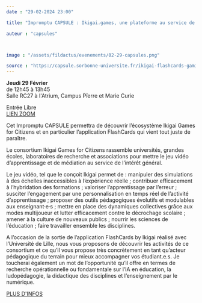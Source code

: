 ```yaml
---
date : "29-02-2024 23:00"

title: "Impromptu CAPSULE : Ikigai.games, une plateforme au service de nos étudiant·e·s"

auteur : "capsules"



image : "/assets/fildactus/evenements/02-29-capsules.png"

source : "https://capsule.sorbonne-universite.fr/ikigai-flashcards-gamification/"
---
```


__Jeudi 29 Février__  
de 12h45 à 13h45  
Salle RC27 à l'Atrium, Campus Pïerre et Marie Curie

Entrée Libre  
[LIEN ZOOM](https://zoom.us/j/93125986339?pwd=MGErMzBIT2x4amxKUXZTY05TeXMrUT09)

Cet Impromptu CAPSULE permettra de découvrir l’écosystème Ikigai Games for Citizens et en particulier l’application FlashCards qui vient tout juste de paraître.

Le consortium Ikigai Games for Citizens rassemble universités, grandes écoles, laboratoires de recherche et associations pour mettre le jeu vidéo d’apprentissage et de médiation au service de l’intérêt général.

Le jeu vidéo, tel que le conçoit Ikigai permet de : manipuler des simulations à  des échelles inaccessibles à l’expérience réelle ; contribuer efficacement à l’hybridation des formations ; valoriser l’apprentissage par l’erreur ; susciter l’engagement par une personnalisation en temps réel de l’activité d’apprentissage ; proposer des outils pédagogiques évolutifs et modulables aux enseignant·e·s ; mettre en place des dynamiques collectives grâce aux modes multijoueur et lutter efficacement contre le décrochage  scolaire ; amener à la culture de nouveaux publics ; nourrir les sciences de l’éducation ; faire travailler ensemble les disciplines.

A l’occasion de la sortie de l’application FlashCards by Ikigai réalisé avec l’Université de Lille, nous vous proposons de découvrir les activités de ce consortium et ce qu’il vous propose très concrètement en tant qu’acteur pédagogique du terrain pour mieux accompagner vos étudiant.e.s. Je toucherai également un mot de l’opportunité qu’il offre en termes de recherche opérationnelle ou fondamentale sur l’IA en éducation, la ludopédagogie, la didactique des disciplines et l’enseignement par le numérique.

[PLUS D'INFOS](https://capsule.sorbonne-universite.fr/ikigai-flashcards-gamification/)
